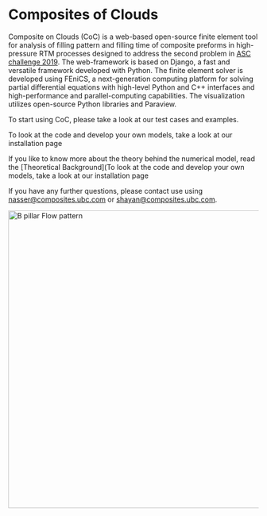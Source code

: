 # Composites of Clouds

Composite on Clouds (CoC) is a web-based open-source finite element tool for analysis of filling pattern and filling time of composite preforms in high-pressure RTM processes designed to address the second problem in [ASC challenge 2019](http://asc-student-challenge.appspot.com/). The web-framework is based on Django, a fast and versatile framework developed with Python. The finite element solver is developed using FEniCS, a next-generation computing platform for solving partial differential equations with high-level Python and C++ interfaces and high-performance and parallel-computing capabilities. The visualization utilizes open-source Python libraries and Paraview.

To start using CoC, please take a look at our test cases and examples.

To look at the code and develop your own models, take a look at our installation page

If you like to know more about the theory behind the numerical model, read the [Theoretical Background](To look at the code and develop your own models, take a look at our installation page

If you have any further questions, please contact use using nasser@composites.ubc.com or shayan@composites.ubc.com.

<img src="https://github.com/shf/ASC_Challenge/blob/master/TestMeshes/3D_B_Pillar/3D_B_Pillar_saturation.gif" align="middle" width="600" alt="B pillar Flow pattern">


